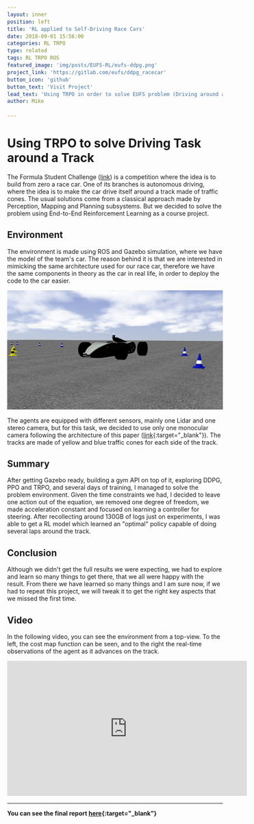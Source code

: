 ```yaml
---
layout: inner
position: left
title: 'RL applied to Self-Driving Race Cars'
date: 2018-09-01 15:56:00
categories: RL TRPO
type: related
tags: RL TRPO ROS
featured_image: 'img/posts/EUFS-RL/eufs-ddpg.png'
project_link: 'https://gitlab.com/eufs/ddpg_racecar'
button_icon: 'github'
button_text: 'Visit Project'
lead_text: 'Using TRPO in order to solve EUFS problem (Driving around a track)'
author: Mike

---
```


# Using TRPO to solve Driving Task around a Track

The Formula Student Challenge ([link](https://www.imeche.org/events/formula-student)) is a competition where the idea is to build from zero a race car. One of its branches is autonomous driving, where the idea is to make the car drive itself around a track made of traffic cones. The usual solutions come from a classical approach made by Perception, Mapping and Planning subsystems. But we decided to solve the problem using End-to-End Reinforcement Learning as a course project.

## Environment

The environment is made using ROS and Gazebo simulation, where we have the model of the team's car. The reason behind it is that we are interested in mimicking the same architecture used for our race car, therefore we have the same components in theory as the car in real life, in order to deploy the code to the car easier. 

![img](/img/posts/EUFS-RL/eufs-ddpg.png)

The agents are equipped with different sensors, mainly one Lidar and one stereo camera, but for this task, we decided to use only one monocular camera following the architecture of this paper ([link](https://arxiv.org/abs/1807.00412){:target="_blank"}). The tracks are made of yellow and blue traffic cones for each side of the track.

## Summary

After getting Gazebo ready, building a gym API on top of it, exploring DDPG, PPO and TRPO,  and several days of training, I managed to solve the problem environment. Given the time constraints we had, I decided to leave one action out of the equation, we removed one degree of freedom, we made acceleration constant and focused on learning a controller for steering. After recollecting around 130GB of logs just on experiments, I was able to get a RL model which learned an "optimal" policy capable of doing several laps around the track.

## Conclusion

Although we didn't get the full results we were expecting, we had to explore and learn so many things to get there, that we all were happy with the result. From there we have learned so many things and I am sure now, if we had to repeat this project, we will tweak it to get the right key aspects that we missed the first time.

## Video 

In the following video, you can see the environment from a top-view. To the left, the cost map function can be seen, and to the right the real-time observations of the agent as it advances on the track.



<iframe width="560" height="315" src="https://www.youtube.com/embed/j61t9nLWuUQ" frameborder="0" allow="accelerometer; autoplay; encrypted-media; gyroscope; picture-in-picture" allowfullscreen="allowfullscreen">  </iframe>

------

**You can see the final report [here](https://drive.google.com/file/d/18o5bm2fVjuamXqJIQX0y_xsCaCi3Cik1/view?usp=sharing){:target="_blank"}**